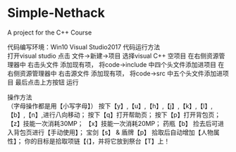 # Simple-Nethack
A project for the C++ Course

代码编写环境：Win10  Visual Studio2017 
代码运行方法  
打开visual studio 点击 文件->新建->项目 
选择visual C++ 空项目 
在右侧资源管理器中 右击头文件 添加现有项， 将code->include 中四个头文件添加进项目 
在右侧资源管理器中 右击源文件 添加现有项， 将code->src 中五个头文件添加进项目 
最后点击上方按钮    运行 

操作方法  
（字母操作都是用【小写字母】） 
按下【y】,【u】,【h】,【j】,【k】,【l】,【b】,【n】,进行八向移动； 
按下【q】打开帮助页； 
按下【p】打开背包页； 
【z】技能一次消耗30MP； 
【x】技能一次消耗20MP； 
药瓶【b】 捡去后可进入背包页进行【手动使用】； 
宝剑【s】 & 盾牌【p】 拾取后自动增加【人物属性】； 
你的目标是拾取项链【{】，并将它放到祭台【T】上！ 
